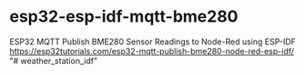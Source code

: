 # esp32-esp-idf-mqtt-bme280
ESP32 MQTT Publish BME280 Sensor Readings to Node-Red using ESP-IDF
https://esp32tutorials.com/esp32-mqtt-publish-bme280-node-red-esp-idf/
"# weather_station_idf" 
